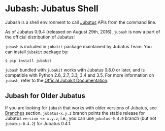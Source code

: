 Jubash: Jubatus Shell
=====================

Jubash is a shell environment to call [Jubatus](http://jubat.us/) APIs from the command line.

As of Jubatus 0.9.4 (released on August 29th, 2016), ``jubash`` is now a part of the official distribution of Jubatus!

``jubash`` is included in ``jubakit`` package maintained by Jubatus Team.
You can install ``jubakit`` package by:

```
$ pip install jubakit
```

``jubash`` bundled with ``jubakit`` works with Jubatus 0.8.0 or later, and is compatible with Python 2.6, 2.7, 3.3, 3.4 and 3.5.
For more information on ``jubash``, refer to the [Official Jubakit Documentation](http://jubat.us/en/jubakit/).

Jubash for Older Jubatus
------------------------

If you are looking for ``jubash`` that works with older versions of Jubatus, see [Branches](https://github.com/kmaehashi/jubash/branches) section.
``jubatus-x.y.z`` branch points the stable release for Jubatus ``version <= x.y.z``; i.e., you can use ``jubatus-0.4.0`` branch (but not ``jubatus-0.4.2``) for Jubatus 0.4.1.
